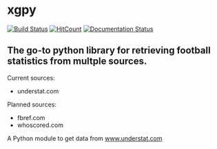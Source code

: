 
<p align="center">

# xgpy

[![Build Status](https://travis-ci.com/rkaahean/xgpy.svg?branch=main)](https://travis-ci.com/rkaahean/xgpy)
[![HitCount](http://hits.dwyl.com/rkaahean/xgpy.svg)](http://hits.dwyl.com/rkaahean/xgpy)
[![Documentation Status](https://readthedocs.org/projects/xgpy/badge/?version=latest)](https://xgpy.readthedocs.io/en/latest/?badge=latest)

</p>

## The go-to python library for retrieving football statistics from multple sources.

Current sources:
  - understat.com

Planned sources:
  - fbref.com
  - whoscored.com

A Python module to get data from www.understat.com
